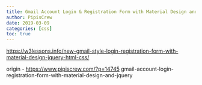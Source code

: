 ```yaml
---
title: Gmail Account Login & Registration Form with Material Design and jQuery
author: PipisCrew
date: 2019-03-09
categories: [css]
toc: true
---
```


https://w3lessons.info/new-gmail-style-login-registration-form-with-material-design-jquery-html-css/

origin - https://www.pipiscrew.com/?p=14745 gmail-account-login-registration-form-with-material-design-and-jquery